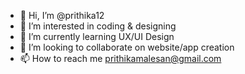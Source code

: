 - 👋 Hi, I’m @prithika12
- 👀 I’m interested in coding & designing
- 🌱 I’m currently learning UX/UI Design
- 💞️ I’m looking to collaborate on website/app creation 
- 📫 How to reach me prithikamalesan@gmail.com

<!---
prithika12/prithika12 is a ✨ special ✨ repository because its `README.md` (this file) appears on your GitHub profile.
You can click the Preview link to take a look at your changes.
--->
